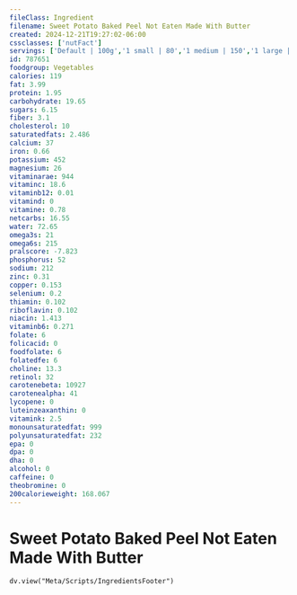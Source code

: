 ```yaml
---
fileClass: Ingredient
filename: Sweet Potato Baked Peel Not Eaten Made With Butter
created: 2024-12-21T19:27:02-06:00
cssclasses: ['nutFact']
servings: ['Default | 100g','1 small | 80','1 medium | 150','1 large | 235','1 cup, mashed | 250','1 oz, raw, yields | 25']
id: 787651
foodgroup: Vegetables
calories: 119
fat: 3.99
protein: 1.95
carbohydrate: 19.65
sugars: 6.15
fiber: 3.1
cholesterol: 10
saturatedfats: 2.486
calcium: 37
iron: 0.66
potassium: 452
magnesium: 26
vitaminarae: 944
vitaminc: 18.6
vitaminb12: 0.01
vitamind: 0
vitamine: 0.78
netcarbs: 16.55
water: 72.65
omega3s: 21
omega6s: 215
pralscore: -7.823
phosphorus: 52
sodium: 212
zinc: 0.31
copper: 0.153
selenium: 0.2
thiamin: 0.102
riboflavin: 0.102
niacin: 1.413
vitaminb6: 0.271
folate: 6
folicacid: 0
foodfolate: 6
folatedfe: 6
choline: 13.3
retinol: 32
carotenebeta: 10927
carotenealpha: 41
lycopene: 0
luteinzeaxanthin: 0
vitamink: 2.5
monounsaturatedfat: 999
polyunsaturatedfat: 232
epa: 0
dpa: 0
dha: 0
alcohol: 0
caffeine: 0
theobromine: 0
200calorieweight: 168.067
---
```


# Sweet Potato Baked Peel Not Eaten Made With Butter

```dataviewjs
dv.view("Meta/Scripts/IngredientsFooter")
```